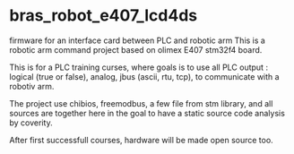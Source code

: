 bras_robot_e407_lcd4ds
======================

firmware for an interface card between PLC and robotic arm
This is a robotic arm command project based on olimex E407 stm32f4 board.

This is for a PLC training curses, where goals is to use all PLC output : logical (true or false), analog,
jbus (ascii, rtu, tcp), to communicate with a robotiv arm.

The project use chibios, freemodbus, a few file from stm library, and all sources are together here in the goal 
to have a static source code analysis by coverity.

After first successfull courses, hardware will be made open source too.

